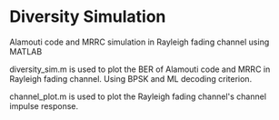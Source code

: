 # Diversity Simulation
Alamouti code and MRRC simulation in Rayleigh fading channel using MATLAB

diversity_sim.m is used to plot the BER of Alamouti code and MRRC in Rayleigh fading channel. Using BPSK and ML decoding criterion.

channel_plot.m is used to plot the Rayleigh fading channel's channel impulse response.
